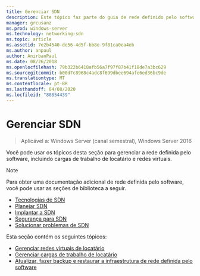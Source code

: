 ```yaml
---
title: Gerenciar SDN
description: Este tópico faz parte do guia de rede definido pelo software sobre como gerenciar cargas de trabalho de locatário e redes virtuais no Windows Server 2016.
manager: grcusanz
ms.prod: windows-server
ms.technology: networking-sdn
ms.topic: article
ms.assetid: 7e2b4540-de56-4d5f-bb8e-9f81ca0ea4eb
ms.author: anpaul
author: AnirbanPaul
ms.date: 08/26/2018
ms.openlocfilehash: 79b322b6418afb56a7f97f87b41f18de7a3bc629
ms.sourcegitcommit: b00d7c8968c4adc8f699dbee694afe6ed36bc9de
ms.translationtype: MT
ms.contentlocale: pt-BR
ms.lasthandoff: 04/08/2020
ms.locfileid: "80854439"
---
```

# <a name="manage-sdn"></a>Gerenciar SDN

>Aplicável a: Windows Server (canal semestral), Windows Server 2016

Você pode usar os tópicos desta seção para gerenciar a rede definida pelo software, incluindo cargas de trabalho de locatário e redes virtuais.  
  
>[!NOTE]  
>Para obter uma documentação adicional de rede definida pelo software, você pode usar as seções de biblioteca a seguir.  
>- [Tecnologias de SDN](../technologies/Software-Defined-Networking-Technologies.md)  
>- [Planejar SDN](../plan/plan-a-software-defined-network-infrastructure.md)  
>- [Implantar a SDN](../deploy/Deploy-Software-Defined-Networking.md)
>- [Segurança para SDN](../security/sdn-security-top.md)
>- [Solucionar problemas de SDN](../troubleshoot/Troubleshoot-Software-Defined-Networking.md)  

Esta seção contém os seguintes tópicos:  
  
- [Gerenciar redes virtuais de locatário](Manage-Tenant-Virtual-Networks.md)
- [Gerenciar cargas de trabalho de locatário](Manage-Tenant-Workloads.md)
- [Atualizar, fazer backup e restaurar a infraestrutura de rede definida pelo software](Update-Backup-Restore.md)

